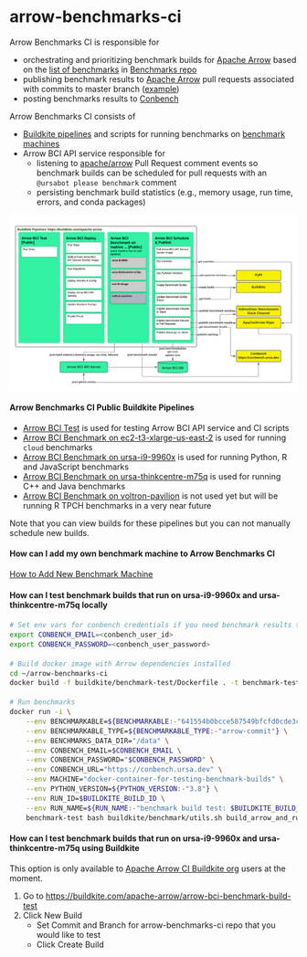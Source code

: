 # arrow-benchmarks-ci
Arrow Benchmarks CI is responsible for 
- orchestrating and prioritizing benchmark builds for [Apache Arrow](https://github.com/apache/arrow) based on 
the [list of benchmarks](https://github.com/ursacomputing/benchmarks/blob/main/benchmarks.json) in [Benchmarks repo](https://github.com/ursacomputing/benchmarks)
- publishing benchmark results to [Apache Arrow](https://github.com/apache/arrow) pull requests associated with commits to master branch ([example](https://github.com/apache/arrow/pull/11843#issuecomment-986912639))
- posting benchmarks results to [Conbench](https://conbench.ursa.dev/)

Arrow Benchmarks CI consists of 
- [Buildkite pipelines](https://buildkite.com/apache-arrow) and scripts for running benchmarks on [benchmark machines](https://github.com/ursacomputing/arrow-benchmarks-ci/blob/main/config.py#L47)
- Arrow BCI API service responsible for 
    - listening to [apache/arrow](https://github.com/apache/arrow) Pull Request comment events 
    so benchmark builds can be scheduled for pull requests with an `@ursabot please benchmark` comment
    - persisting benchmark build statistics (e.g., memory usage, run time, errors, and conda packages)
 
![Screenshot](arrow_bci_diagram.png)

#### Arrow Benchmarks CI Public Buildkite Pipelines
- [Arrow BCI Test](https://buildkite.com/apache-arrow/arrow-bci-test) is used for testing Arrow BCI API service and CI scripts
- [Arrow BCI Benchmark on ec2-t3-xlarge-us-east-2](https://buildkite.com/apache-arrow/arrow-bci-benchmark-on-ec2-t3-xlarge-us-east-2) is used for running `cloud` benchmarks
- [Arrow BCI Benchmark on ursa-i9-9960x](https://buildkite.com/apache-arrow/arrow-bci-benchmark-on-ursa-i9-9960x) is used for running Python, R and JavaScript benchmarks
- [Arrow BCI Benchmark on ursa-thinkcentre-m75q](https://buildkite.com/apache-arrow/arrow-bci-benchmark-on-ursa-thinkcentre-m75q) is used for running C++ and Java benchmarks
- [Arrow BCI Benchmark on voltron-pavilion](https://buildkite.com/apache-arrow/arrow-bci-benchmark-on-voltron-pavilion) is not used yet but will be running R TPCH benchmarks in a very near future

Note that you can view builds for these pipelines but you can not manually schedule new builds.

#### How can I add my own benchmark machine to Arrow Benchmarks CI
[How to Add New Benchmark Machine](docs/how-to-add-new-benchmark-machine.md)

#### How can I test benchmark builds that run on ursa-i9-9960x and ursa-thinkcentre-m75q locally
```bash
# Set env vars for conbench credentials if you need benchmark results to be posted to Conbench during testing
export CONBENCH_EMAIL=<conbench_user_id>
export CONBENCH_PASSWORD=<conbench_user_password>

# Build docker image with Arrow dependencies installed
cd ~/arrow-benchmarks-ci
docker build -f buildkite/benchmark-test/Dockerfile . -t benchmark-test

# Run benchmarks
docker run -i \
    --env BENCHMARKABLE=${BENCHMARKABLE:-"641554b0bcce587549bfcfd0cde3cb4bc23054aa"} \
    --env BENCHMARKABLE_TYPE=${BENCHMARKABLE_TYPE:-"arrow-commit"} \
    --env BENCHMARKS_DATA_DIR="/data" \
    --env CONBENCH_EMAIL=$CONBENCH_EMAIL \
    --env CONBENCH_PASSWORD="$CONBENCH_PASSWORD" \
    --env CONBENCH_URL="https://conbench.ursa.dev" \
    --env MACHINE="docker-container-for-testing-benchmark-builds" \
    --env PYTHON_VERSION=${PYTHON_VERSION:-"3.8"} \
    --env RUN_ID=$BUILDKITE_BUILD_ID \
    --env RUN_NAME=${RUN_NAME:-"benchmark build test: $BUILDKITE_BUILD_ID"} \
    benchmark-test bash buildkite/benchmark/utils.sh build_arrow_and_run_benchmark_groups
```

#### How can I test benchmark builds that run on ursa-i9-9960x and ursa-thinkcentre-m75q using Buildkite
This option is only available to [Apache Arrow CI Buildkite org](https://buildkite.com/apache-arrow/) users at the moment.

1. Go to https://buildkite.com/apache-arrow/arrow-bci-benchmark-build-test
2. Click New Build
    - Set Commit and Branch for arrow-benchmarks-ci repo that you would like to test
    - Click Create Build
